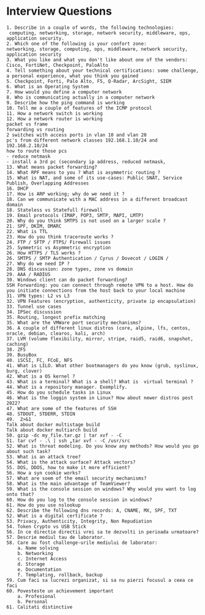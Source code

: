 # Interview Questions

    1. Describe in a couple of words, the following technologies: 
     computing, networking, storage, network security, middleware, ops, application security.  
    2. Which one of the following is your confort zone: 
    networking, storage, computing, ops, middleware, network security, application security
    3. What you like and what you don't like about one of the vendors: Cisco, FortiNet, Checkpoint, PaloAlto
    4. Tell something about your technical certifications: some challenge, a personal experience, what you think you gained
    5. Checkpoint, Forti, Palo Alto, F5, Q-Radar, ArcSight, SIEM
    6. What is an Operating System
    7. How would you define a computer network
    8. Who is communicating actually in a computer network
    9. Describe how the ping command is working
    10. Tell me a couple of features of the ICMP protocol
    11. How a network switch is working
    12. How a network router is working
    packet vs frame
    forwarding vs routing
    2 switches with access ports in vlan 10 and vlan 20
    pc's from different network classes 192.168.1.10/24 and 192.168.2.10/24
    how to route those pcs
    - reduce netmask
    - install a 3rd pc (secondary ip address, reduced netmask, 
    13. What means packet forwarding?
    14. What RPF means to you ? What is asymmetric routing ?
    15. What is NAT, and some of its use-cases: Public SNAT, Service Publish, Overlapping Addresses
    16. DHCP
    17. How is ARP working; why do we need it ?
    18. Can we communicate with a MAC address in a different broadcast domain
    18. Stateless vs Statefull firewall
    19. Email protocols (IMAP, POP3, SMTP, MAPI, LMTP)
    20. Why do you think SMTPS is not used on a larger scale ?
    21. SPF, DKIM, DMARC
    22. What is TTL
    23. How do you think traceroute works ?
    24. FTP / SFTP / FTPS/ Firewall issues
    25. Symmetric vs Asymmetric encryption
    26. How HTTPS / TLS works ?
    26. SMTPS / SMTP Authentication / Cyrus / Dovecot / LOGIN / 
    27. Why do we need IP ?
    28. DNS discussion: zone types, zone vs domain
    29. AAA / RADIUS
    30. Windows client can do packet forwarding?
	SSH Forwarding: you can connect through remote VPN to a host. How do you initiate connections from the host back to your local machine
    31. VPN types: L2 vs L3
    32. VPN Features (encryption, authenticity, private ip encapsulation)
    33. Tunnel use cases
    34. IPSec discussion
    35. Routing, longest prefix matching
    35. What are the VMWare port security mechanisms?
    36. A couple of different linux distros (core, alpine, lfs, centos, oracle, debian, clearos, kali, arch)
    37. LVM (volume flexibility, mirror, stripe, raid5, raid6, snapshot, caching)
    38. ZFS
    39. BusyBox
    40. iSCSI, FC, FCoE, NFS
    41. What is LILO. What other bootmanagers do you know (grub, syslinux, burg, clover)
    42. What is a OS kernel ?
    43. What is a terminal? What is a shell? What is  virtual terminal ?
    44. What is a repository manager. Exemplify.
    45. How do you schedule tasks in Linux
    46. What is the loggin system in Linux? How about newer distros post 2022?
    47. What are some of the features of SSH
    48. STDOUT, STDERR, STDIN
    49.  2>&1
	Talk about docker multistage build
	Talk about docker multiarch build
    50. gzip -dc my_file.tar.gz | tar xvf - -C
    51. tar cvf - .\ | ssh „tar xvf - -C /usr/src
    52. What is threat modeling. Do you know any methods? How would you go about such task?
    53. What is an attack tree?
    54. What is the attack surface? Attack vectors?
    55. DOS, DDOS, how to make it more efficient?
    56. How a syn cookie works?
    57. What are soem of the email security mechanisms?
    58. What is the main advantage of TeamViewer?
    59. What is the console session on windows? Why would you want to log onto that?
    60. How do you log to the console session in windows?
    61. How do you use nslookup
    62. Describe the following dns records: A, CNAME, MX, SPF, TXT
    52. What is a digital certificate ?
    53. Privacy, Authenticity, Integrity, Non Repudiation
    54. Token Crypto vs USB Stick
    56. In ce directie directii vrei sa te dezvolti in perioada urmatoare?
    57. Descrie mediul tau de laborator.
    58. Care au fost challenge-urile mediului de laborator:
        a. Name solving
        b. Networking
        c. Internet Access
        d. Storage
        e. Documentation
        f. Templating, rollback, backup
    59. Cum faci sa lucrezi organizat, si sa nu pierzi focusul a ceea ce faci
    60. Povesteste un achievement important
        a. Profesional
        b. Personal
    61. Calitati distinctive
